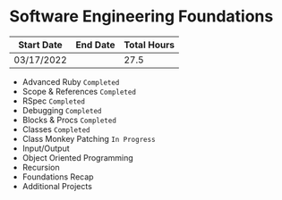 # Software Engineering Foundations

| Start Date | End Date | Total Hours |
| ---------- | -------- | ----------- |
| 03/17/2022 |          | 27.5        |

- Advanced Ruby `Completed`
- Scope & References `Completed`
- RSpec `Completed`
- Debugging `Completed`
- Blocks & Procs `Completed`
- Classes `Completed`
- Class Monkey Patching `In Progress`
- Input/Output
- Object Oriented Programming
- Recursion
- Foundations Recap
- Additional Projects
